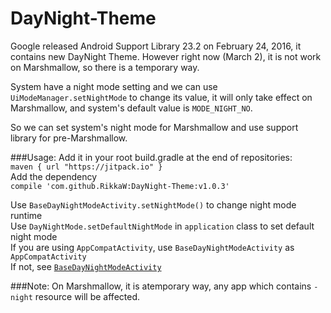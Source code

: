 DayNight-Theme
===============
Google released Android Support Library 23.2 on February 24, 2016, it contains new DayNight Theme.
However right now (March 2), it is not work on Marshmallow, so there is a temporary way.

System have a night mode setting and we can use `UiModeManager.setNightMode` to change its value, it will only take effect on Marshmallow,
and system's default value is `MODE_NIGHT_NO`.

So we can set system's night mode for Marshmallow and use support library for pre-Marshmallow.

###Usage:
Add it in your root build.gradle at the end of repositories:<br/>
`maven { url "https://jitpack.io" }`<br/>
Add the dependency<br/>
`compile 'com.github.RikkaW:DayNight-Theme:v1.0.3'`

Use `BaseDayNightModeActivity.setNightMode()` to change night mode runtime<br/>
Use `DayNightMode.setDefaultNightMode` in `application` class to set default night mode<br/>
If you are using `AppCompatActivity`, use `BaseDayNightModeActivity` as `AppCompatActivity`<br/>
If not, see [`BaseDayNightModeActivity`](https://github.com/RikkaW/DayNight-Theme/blob/master/daynightmode/src/main/java/moe/xing/daynightmode/BaseDayNightModeActivity.java)<br/>

###Note:
On Marshmallow, it is atemporary way, any app which contains `-night` resource will be affected.
